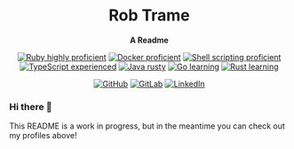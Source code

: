 <div align="center" style="text-align:center">
  
  # Rob Trame
  
  **A Readme**
  
  [![Ruby highly proficient](https://img.shields.io/badge/Ruby-proficient-brightgreen.svg?style=flat-square&logo=ruby)](https://github.com/redapted/) [![Docker proficient](https://img.shields.io/badge/Docker-proficient-green.svg?style=flat-square&logo=docker)](https://github.com/redapted/) [![Shell scripting proficient](https://img.shields.io/badge/Shell%20scripting-proficient-green.svg?style=flat-square&logo=gnu-bash)](https://github.com/redapted/) [![TypeScript experienced](https://img.shields.io/badge/TypeScript-intermediate-blue.svg?style=flat-square&logo=typescript)](https://github.com/redapted/) [![Java rusty](https://img.shields.io/badge/Java-rusty-orange.svg?style=flat-square&logo=java)](https://github.com/redapted/the_cat_factory-rails) [![Go learning](https://img.shields.io/badge/Go-learning-blueviolet.svg?style=flat-square&logo=go)](https://github.com/redapted/the_cat_factory-rails) [![Rust learning](https://img.shields.io/badge/Rust-learning-blueviolet.svg?style=flat-square&logo=rust)](https://github.com/redapted/the_cat_factory-rails)
  
  [![GitHub](https://img.shields.io/badge/_-GitHub-grey.svg?label=&style=plastic&logo=GitHub&color=181717)](https://www.github.com/redapted/) [![GitLab](https://img.shields.io/badge/_-GitLab-grey.svg?label=&style=plastic&logo=GitLab)](https://gitlab.com/redapted) [![LinkedIn](https://img.shields.io/badge/_-LinkedIn-grey.svg?label=&style=plastic&logo=linkedin&color=0077B5)](https://www.linkedin.com/in/rtrame/)
  
</div>


### Hi there 👋

This README is a work in progress, but in the meantime you can check out my profiles above!
